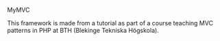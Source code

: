 MyMVC

This framework is made from a tutorial as part of a course teaching MVC patterns in PHP at BTH (Blekinge Tekniska Högskola).
